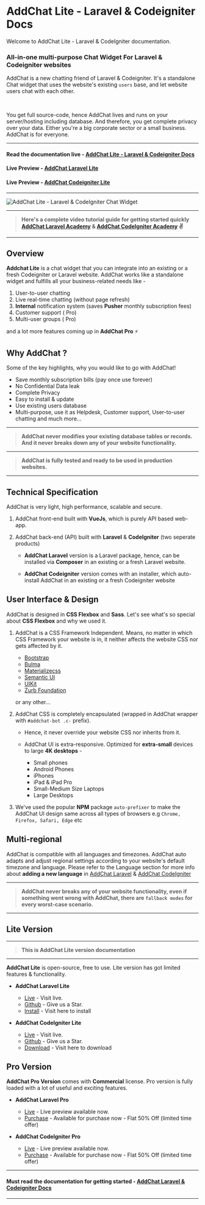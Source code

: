 # AddChat Lite - Laravel & Codeigniter Docs

Welcome to AddChat Lite - Laravel & CodeIgniter documentation.


### All-in-one multi-purpose Chat Widget For Laravel & Codeigniter websites

AddChat is a new chatting friend of Laravel & Codeigniter. It's a standalone Chat widget that uses the website's existing `users` base, and let website users chat with each other. 

<br>

You get full source-code, hence AddChat lives and runs on your server/hosting including database. And therefore, you get complete privacy over your data. Either you're a big corporate sector or a small business. AddChat is for everyone.


---

#### Read the documentation live - [AddChat Lite - Laravel & Codeigniter Docs](https://addchat-docs.classiebit.com)

#### Live Preview - [AddChat Laravel Lite](https://addchat-laravel.classiebit.com)

#### Live Preview - [AddChat Codeigniter Lite](https://addchat-codeigniter.classiebit.com)

---

![AddChat Lite - Laravel & CodeIgniter Chat Widget](https://addchat-docs.classiebit.com/images/addchat-docs-banner-1.jpg "AddChat Lite - Laravel & CodeIgniter Chat Widget")

---

> **Here's a complete video tutorial guide for getting started quickly [AddChat Laravel Academy](https://classiebit.com/academy/addchat-laravel/getting-started) & [AddChat CodeIgniter Academy](https://classiebit.com/academy/addchat-codeigniter/getting-started) ✌️**

---


## Overview

**Addchat Lite** is a chat widget that you can integrate into an existing or a fresh Codeigniter or Laravel website. AddChat works like a standalone widget and fulfills all your business-related needs like -

1. User-to-user chatting
2. Live real-time chatting (without page refresh)
3. **Internal** notification system (saves **Pusher** monthly subscription fees)
4. Customer support (<larecipe-badge type="black" circle icon="fa fa-lock"></larecipe-badge> Pro)
5. Multi-user groups (<larecipe-badge type="black" circle icon="fa fa-lock"></larecipe-badge> Pro)

and a lot more features coming up in **AddChat Pro** ⚡️


## Why AddChat ?

Some of the key highlights, why you would like to go with AddChat!

- Save monthly subscription bills (pay once use forever)
- No Confidential Data leak
- Complete Privacy
- Easy to install & update
- Use existing users database
- Multi-purpose, use it as Helpdesk, Customer support, User-to-user chatting and much more...

---

> **AddChat never modifies your existing database tables or records. And it never breaks down any of your website functionality.**

---

> **AddChat is fully tested and ready to be used in production websites.**

---


## Technical Specification

AddChat is very light, high performance, scalable and secure.

1. AddChat front-end built with **VueJs**, which is purely API based web-app.

2. AddChat back-end (API) built with **Laravel** & **CodeIgniter** (two seperate products) 

    - **AddChat Laravel** version is a Laravel package, hence, can be installed via **Composer** in an existing or a fresh Laravel website.

    - **AddChat Codeigniter** version comes with an installer, which auto-install AddChat in an existing or a fresh Codeigniter website



## User Interface & Design

AddChat is designed in **CSS Flexbox** and **Sass**. Let's see what's so special about **CSS Flexbox** and why we used it.

1. AddChat is a CSS Framework Independent. Means, no matter in which CSS Framework your website is in, it neither affects the website CSS nor gets affected by it.

    - [Bootstrap](https://getbootstrap.com/) 
    - [Bulma](https://bulma.io/) 
    - [Materializecss](https://materializecss.com/) 
    - [Semantic UI](https://semantic-ui.com/) 
    - [UIKit](https://getuikit.com/) 
    - [Zurb Foundation](https://foundation.zurb.com/) 

    or any other...

2. AddChat CSS is completely encapsulated (wrapped in AddChat wrapper with `#addchat-bot .c-` prefix).
    - Hence, it never override your website CSS nor inherits from it.

    - AddChat UI is extra-responsive. Optimized for **extra-small** devices to large **4K desktops** -

        * Small phones
        * Android Phones
        * iPhones
        * iPad & iPad Pro
        * Small-Medium Size Laptops
        * Large Desktops

3. We've used the popular **NPM** package `auto-prefixer` to make the AddChat UI design same across all types of browsers e.g `Chrome, Firefox, Safari, Edge` etc



## Multi-regional

AddChat is compatible with all languages and timezones. AddChat auto adapts and adjust regional settings according to your website's default timezone and language. Please refer to the Language section for more info about **adding a new language** in [AddChat Laravel](https://addchat-docs.classiebit.com/docs/1.0/admin/multi-language-laravel) & [AddChat CodeIgniter](https://addchat-docs.classiebit.com/docs/1.0/admin/multi-language-codeigniter)

--- 

> **AddChat never breaks any of your website functionality, even if something went wrong with AddChat, there are `fallback modes` for every worst-case scenario.**

---


## Lite Version

---

> **This is AddChat Lite version documentation**

---


**AddChat Lite** is open-source, free to use. Lite version has got limited features & functionality.

- **AddChat Laravel Lite**

    + [Live](https://addchat-laravel.classiebit.com) - Visit live.
    + [Github](https://github.com/classiebit/addchat-laravel) - Give us a Star.
    + [Install](https://classiebit.com/addchat-laravel) - Visit here to install


- **AddChat CodeIgniter Lite**

    + [Live](https://addchat-codeigniter.classiebit.com) - Visit live.
    + [Github](https://github.com/classiebit/addchat-codeigniter) - Give us a Star.
    + [Download](https://classiebit.com/addchat-codeigniter) - Visit here to download


## Pro Version

**AddChat Pro Version** comes with **Commercial** license. Pro version is fully loaded with a lot of useful and exciting features.

- **AddChat Laravel Pro**

    + [Live](https://addchat-laravel-pro.classiebit.com) - Live preview available now.
    + [Purchase](https://classiebit.com/addchat-laravel-pro) - Available for purchase now - Flat 50% Off (limited time offer)

- **AddChat CodeIgniter Pro**

    + [Live](https://addchat-codeigniter-pro.classiebit.com) - Live preview available now.
    + [Purchase](https://classiebit.com/addchat-codeigniter-pro) - Available for purchase now - Flat 50% Off (limited time offer)


---

#### Must read the documentation for getting started - [AddChat Laravel & Codeigniter Docs](https://addchat-docs.classiebit.com)

---